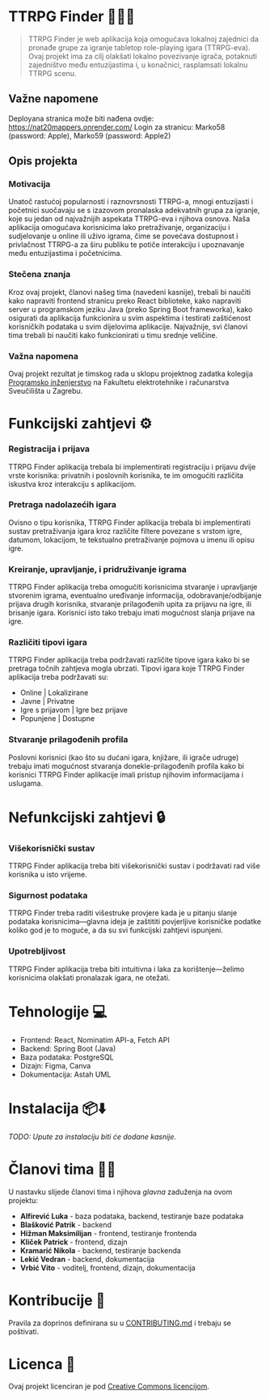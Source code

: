# TTRPG Finder 🎲🧙‍♂️

> TTRPG Finder je web aplikacija koja omogućava lokalnoj zajednici da pronađe grupe za igranje tabletop role-playing igara (TTRPG-eva). Ovaj projekt ima za cilj olakšati lokalno povezivanje igrača, potaknuti zajedništvo među entuzijastima i, u konačnici, rasplamsati lokalnu TTRPG scenu.

## Važne napomene
Deployana stranica može biti nađena ovdje: https://nat20mappers.onrender.com/
Login za stranicu: Marko58 (password: Apple), Marko59 (password: Apple2)


## Opis projekta

### Motivacija

Unatoč rastućoj popularnosti i raznovrsnosti TTRPG-a, mnogi entuzijasti i početnici suočavaju se s izazovom pronalaska adekvatnih grupa za igranje, koje su jedan od najvažnijih aspekata TTRPG-eva i njihova osnova. Naša aplikacija omogućava korisnicima lako pretraživanje, organizaciju i sudjelovanje u online ili uživo igrama, čime se povećava dostupnost i privlačnost TTRPG-a za širu publiku te potiče interakciju i upoznavanje među entuzijastima i početnicima.

### Stečena znanja

Kroz ovaj projekt, članovi našeg tima (navedeni kasnije), trebali bi naučiti kako napraviti frontend stranicu preko React biblioteke, kako napraviti server u programskom jeziku Java (preko Spring Boot frameworka), kako osigurati da aplikacija funkcionira u svim aspektima i testirati zaštićenost korisničkih podataka u svim dijelovima aplikacije. Najvažnije, svi članovi tima trebali bi naučiti kako funkcionirati u timu srednje veličine.

### Važna napomena

Ovaj projekt rezultat je timskog rada u sklopu projektnog zadatka kolegija [Programsko inženjerstvo](https://www.fer.unizg.hr/predmet/proinz) na Fakultetu elektrotehnike i računarstva Sveučilišta u Zagrebu.

# Funkcijski zahtjevi ⚙️

### Registracija i prijava

TTRPG Finder aplikacija trebala bi implementirati registraciju i prijavu dvije vrste korisnika: privatnih i poslovnih korisnika, te im omogućiti različita iskustva kroz interakciju s aplikacijom.

### Pretraga nadolazećih igara

Ovisno o tipu korisnika, TTRPG Finder aplikacija trebala bi implementirati sustav pretraživanja igara kroz različite filtere povezane s vrstom igre, datumom, lokacijom, te tekstualno pretraživanje pojmova u imenu ili opisu igre.

### Kreiranje, upravljanje, i pridruživanje igrama

TTRPG Finder aplikacija treba omogućiti korisnicima stvaranje i upravljanje stvorenim igrama, eventualno uređivanje informacija, odobravanje/odbijanje prijava drugih korisnika, stvaranje prilagođenih upita za prijavu na igre, ili brisanje igara. Korisnici isto tako trebaju imati mogućnost slanja prijave na igre.

### Različiti tipovi igara

TTRPG Finder aplikacija treba podržavati različite tipove igara kako bi se pretraga točnih zahtjeva mogla ubrzati. Tipovi igara koje TTRPG Finder aplikacija treba podržavati su:
- Online | Lokalizirane
- Javne | Privatne
- Igre s prijavom | Igre bez prijave
- Popunjene | Dostupne

### Stvaranje prilagođenih profila 

Poslovni korisnici (kao što su dućani igara, knjižare, ili igrače udruge) trebaju imati mogućnost stvaranja donekle-prilagođenih profila kako bi korisnici TTRPG Finder aplikacije imali pristup njihovim informacijama i uslugama.

# Nefunkcijski zahtjevi 🔒

### Višekorisnički sustav

TTRPG Finder aplikacija treba biti višekorisnički sustav i podržavati rad više korisnika u isto vrijeme.

### Sigurnost podataka

TTRPG Finder treba raditi višestruke provjere kada je u pitanju slanje podataka korisnicima—glavna ideja je zaštititi povjerljive korisničke podatke koliko god je to moguće, a da su svi funkcijski zahtjevi ispunjeni.

### Upotrebljivost

TTRPG Finder aplikacija treba biti intuitivna i laka za korištenje—želimo korisnicima olakšati pronalazak igara, ne otežati.

# Tehnologije 💻

- Frontend: React, Nominatim API-a, Fetch API
- Backend: Spring Boot (Java)
- Baza podataka: PostgreSQL
- Dizajn: Figma, Canva
- Dokumentacija: Astah UML

# Instalacija 📦⬇️

*TODO: Upute za instalaciju biti će dodane kasnije.*

# Članovi tima 👨‍💻

U nastavku slijede članovi tima i njihova *glavna* zaduženja na ovom projektu:

- **Alfirević Luka** - baza podataka, backend, testiranje baze podataka
- **Blašković Patrik** - backend
- **Hižman Maksimilijan** - frontend, testiranje frontenda
- **Kliček Patrick** - frontend, dizajn
- **Kramarić Nikola** - backend, testiranje backenda
- **Lekić Vedran** - backend, dokumentacija
- **Vrbić Vito** - voditelj, frontend, dizajn, dokumentacija

# Kontribucije 🤝

Pravila za doprinos definirana su u [CONTRIBUTING.md](./CONTRIBUTING.md) i trebaju se poštivati.

# Licenca 📝

Ovaj projekt licenciran je pod [Creative Commons licencijom](./LICENSE).
